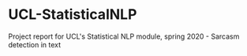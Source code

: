 # UCL-StatisticalNLP

Project report for UCL's Statistical NLP module, spring 2020 - Sarcasm detection in text
